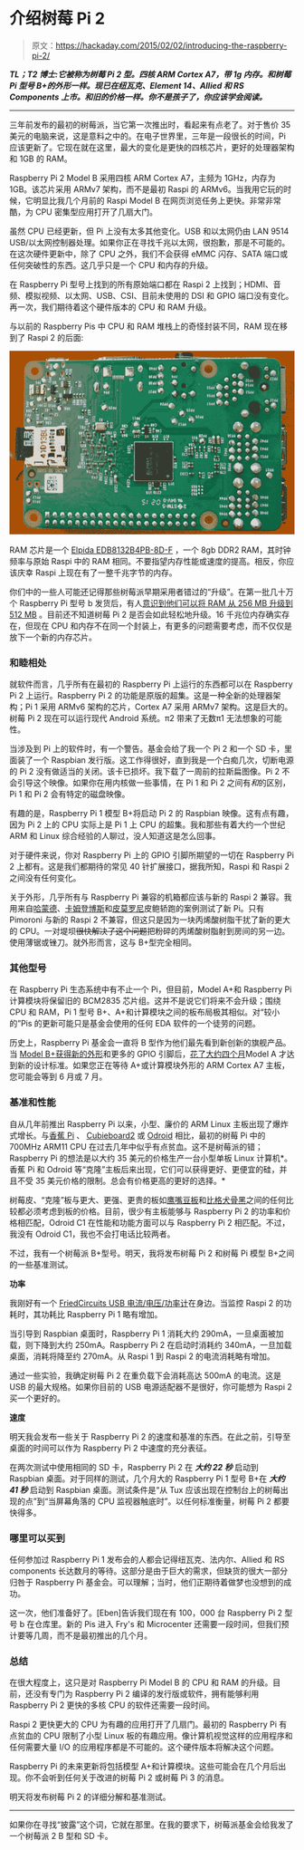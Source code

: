 # 介绍树莓 Pi 2

> 原文：<https://hackaday.com/2015/02/02/introducing-the-raspberry-pi-2/>

***TL；T2 博士:它被称为树莓 Pi 2 型。四核 ARM Cortex A7，带 1g 内存。和树莓 Pi 型号 B+的外形一样。现已在纽瓦克、Element 14、Allied 和 RS Components 上市。和旧的价格一样。你不是孩子了，你应该学会阅读。***

* * *

三年前发布的最初的树莓派，当它第一次推出时，看起来有点老了。对于售价 35 美元的电脑来说，这是意料之中的。在电子世界里，三年是一段很长的时间，Pi 应该更新了。它现在就在这里，最大的变化是更快的四核芯片，更好的处理器架构和 1GB 的 RAM。

Raspberry Pi 2 Model B 采用四核 ARM Cortex A7，主频为 1GHz，内存为 1GB。该芯片采用 ARMv7 架构，而不是最初 Raspi 的 ARMv6。当我用它玩的时候，它明显比我几个月前的 Raspi Model B 在网页浏览任务上更快。非常非常酷，为 CPU 密集型应用打开了几扇大门。

虽然 CPU 已经更新，但 Pi 上没有太多其他变化。USB 和以太网仍由 LAN 9514 USB/以太网控制器处理。如果你正在寻找千兆以太网，很抱歉，那是不可能的。在这次硬件更新中，除了 CPU 之外，我们不会获得 eMMC 闪存、SATA 端口或任何突破性的东西。这几乎只是一个 CPU 和内存的升级。

在 Raspberry Pi 型号上找到的所有原始端口都在 Raspi 2 上找到；HDMI、音频、模拟视频、以太网、USB、CSI、目前未使用的 DSI 和 GPIO 端口没有变化。再一次，我们期待着这个硬件版本的 CPU 和 RAM 升级。

与以前的 Raspberry Pis 中 CPU 和 RAM 堆栈上的奇怪封装不同，RAM 现在移到了 Raspi 2 的后面:

[![raspiback](img/ac90ebe5bba58facc27c1dc239c8f6a8.png)](https://hackaday.com/wp-content/uploads/2015/02/raspiback1.jpg)

RAM 芯片是一个 [Elpida EDB8132B4PB-8D-F](http://www.micron.com/parts/dram/mobile-ddr2-sdram/edb8132b4pb-8d-f) ，一个 8gb DDR2 RAM，其时钟频率与原始 Raspi 中的 RAM 相同。不要指望内存性能或速度的提高。相反，你应该庆幸 Raspi 上现在有了一整千兆字节的内存。

你们中的一些人可能还记得那些树莓派早期采用者错过的“升级”。在第一批几十万个 Raspberry Pi 型号 b 发货后，有人[意识到他们可以将 RAM 从 256 MB 升级到 512 MB](http://hackaday.com/2012/10/15/raspis-with-double-the-ram-in-the-wild/) 。目前还不知道树莓 Pi 2 是否会如此轻松地升级。16 千兆位内存确实存在，但现在 CPU 和内存不在同一个封装上，有更多的问题需要考虑，而不仅仅是放下一个新的内存芯片。

### 和睦相处

就软件而言，几乎所有在最初的 Raspberry Pi 上运行的东西都可以在 Raspberry Pi 2 上运行。Raspberry Pi 2 的功能是原版的超集。这是一种全新的处理器架构；Pi 1 采用 ARMv6 架构的芯片，Cortex A7 采用 ARMv7 架构。这是巨大的。树莓 Pi 2 现在可以运行现代 Android 系统。π2 带来了无数π1 无法想象的可能性。

当涉及到 Pi 上的软件时，有一个警告。基金会给了我一个 Pi 2 和一个 SD 卡，里面装了一个 Raspbian 发行版。这工作得很好，直到我是一个白痴几次，切断电源的 Pi 2 没有做适当的关闭。该卡已损坏。我下载了一周前的拉斯扁图像。Pi 2 不会引导这个映像。如果你在用内核做一些事情，在 Pi 1 和 Pi 2 之间有*和*的区别，Pi 1 和 Pi 2 会有特定的磁盘映像。

有趣的是，Raspberry Pi 1 模型 B+将启动 Pi 2 的 Raspbian 映像。这有点有趣，因为 Pi 2 上的 CPU 实际上是 Pi 1 上 CPU 的超集。我和那些有着大约一个世纪 ARM 和 Linux 综合经验的人聊过，没人知道这是怎么回事。

对于硬件来说，你对 Raspberry Pi 上的 GPIO 引脚所期望的一切在 Raspberry Pi 2 上都有。这是我们都期待的常见 40 针扩展接口，据我所知，Raspi 和 Raspi 2 之间没有任何变化。

关于外形，几乎所有与 Raspberry Pi 兼容的机箱都应该与新的 Raspi 2 兼容。我用来自[哈蒙德](http://www.hammondmfg.com/1593HAM.htm#RaspPiBPLUS)、[卡姆登博斯](http://camdenboss.com/enclosures/raspberry-pi/raspberry-pi-b/raspberry-pi-b#raspberry-pi-b-enclosures)和[皮莫罗尼](http://shop.pimoroni.com/products/b-pibow-coupe)皮鲍轿跑的案例测试了新 Pi。只有 Pimoroni 与新的 Raspi 2 不兼容，但这只是因为一块丙烯酸树脂干扰了新的更大的 CPU。一对堤坝~~很快解决了这个问题~~把粉碎的丙烯酸树脂射到房间的另一边。使用薄锯或锉刀。就外形而言，这与 B+型完全相同。

### 其他型号

在 Raspberry Pi 生态系统中有不止一个 Pi，但目前，Model A+和 Raspberry Pi 计算模块将保留旧的 BCM2835 芯片组。这并不是说它们将来不会升级；围绕 CPU 和 RAM，Pi 1 型号 B+、A+和计算模块之间的板布局极其相似。对“较小的”Pis 的更新可能只是基金会使用的任何 EDA 软件的一个徒劳的问题。

历史上，Raspberry Pi 基金会一直将 B 型作为他们最先看到新创新的旗舰产品。当 [Model B+获得新的外形](http://hackaday.com/2014/07/14/the-raspberry-pi-model-b-is-here-again/)和更多的 GPIO 引脚后，[花了大约四个月](http://hackaday.com/2014/11/09/the-raspberry-pi-model-a/)Model A 才达到新的设计标准。如果您正在等待 A+或计算模块外形的 ARM Cortex A7 主板，您可能会等到 6 月或 7 月。

### 基准和性能

自从几年前推出 Raspberry Pi 以来，小型、廉价的 ARM Linux 主板出现了爆炸式增长。与[香蕉 Pi](http://www.bananapi.org/p/product.html) 、 [Cubieboard2](http://cubieboard.org/model/cb2/) 或 [Odroid](http://www.hardkernel.com/main/products/prdt_info.php) 相比，最初的树莓 Pi 中的 700MHz ARM11 CPU 在过去几年中似乎有点贫血。这不是树莓派的错；Raspberry Pi 的想法是以大约 35 美元的价格生产一台小型单板 Linux 计算机*。香蕉 Pi 和 Odroid 等“克隆”主板后来出现，它们可以获得更好、更便宜的硅，并且不受 35 美元价格的限制。总会有价格更高的更好的选择。*

树莓皮、“克隆”板与更大、更强、更贵的板如[鹰嘴豆板](http://www.solid-run.com/products/hummingboard/)和[比格犬骨黑](http://beagleboard.org/BLACK)之间的任何比较都必须考虑到板的价格。目前，很少有主板能够与 Raspberry Pi 2 的功率和价格相匹配，Odroid C1 在性能和功能方面可以与 Raspberry Pi 2 相匹配。不过，我没有 Odroid C1，我也不会打电话比较两者。

不过，我有一个树莓派 B+型号。明天，我将发布树莓 Pi 2 和树莓 Pi 模型 B+之间的一些基准测试。

**功率**

我刚好有一个 [FriedCircuits USB 电流/电压/功率计](http://store.hackaday.com/collections/products-tools/products/usb-tester-2-0)在身边。当监控 Raspi 2 的功耗时，其功耗比 Raspberry Pi 1 略有增加。

当引导到 Raspbian 桌面时，Raspberry Pi 1 消耗大约 290mA，一旦桌面被加载，则下降到大约 250mA。Raspberry Pi 2 在启动时消耗约 340mA，一旦加载桌面，消耗将降至约 270mA。从 Raspi 1 到 Raspi 2 的电流消耗略有增加。

通过一些实验，我确定树莓 Pi 2 在重负载下会消耗高达 500mA 的电流。这是 USB 的最大规格。如果你目前的 USB 电源适配器不是很好，你可能想为 Raspi 2 买一个更好的。

**速度**

明天我会发布一些关于 Raspberry Pi 2 的速度和基准的东西。在此之前，引导至桌面的时间可以作为 Raspberry Pi 2 中速度的充分表征。

在两次测试中使用相同的 SD 卡，Raspberry Pi 2 在 ***大约 22 秒*** 启动到 Raspbian 桌面。对于同样的测试，几个月大的 Raspberry Pi 1 型号 B+在 ***大约 41 秒*** 启动到 Raspbian 桌面。测试条件是“从 Tux 应该出现在控制台上的树莓出现的点”到“当屏幕角落的 CPU 监视器触底时”。以任何标准衡量，树莓 Pi 2 都要快得多。

### 哪里可以买到

任何参加过 Raspberry Pi 1 发布会的人都会记得纽瓦克、法内尔、Allied 和 RS components 长达数月的等待。这部分是由于巨大的需求，但缺货的很大一部分归咎于 Raspberry Pi 基金会。可以理解；当时，他们正期待着做梦也没想到的成功。

这一次，他们准备好了。[Eben]告诉我们现在有 100，000 台 Raspberry Pi 2 型号 b 在仓库里。新的 Pis 进入 Fry's 和 Microcenter 还需要一段时间，但我们预计要等几周，而不是最初推出的几个月。

### 总结

在很大程度上，这只是对 Raspberry Pi Model B 的 CPU 和 RAM 的升级。目前，还没有专门为 Raspberry Pi 2 编译的发行版或软件，拥有能够利用 Raspberry Pi 2 更快的多核 CPU 的软件还需要一段时间。

Raspi 2 更快更大的 CPU 为有趣的应用打开了几扇门。最初的 Raspberry Pi 有点贫血的 CPU 限制了小型 Linux 板的有趣应用。像计算机视觉这样的应用程序和任何需要大量 I/O 的应用程序都是不可能的。这个硬件版本将解决这个问题。

Raspberry Pi 的未来更新将包括模型 A+和计算模块。这些可能会在几个月后出现。你不会听到任何关于改进的树莓 Pi 2 或树莓 Pi 3 的消息。

明天将发布树莓 Pi 2 的详细分解和基准测试。

* * *

如果你在寻找“披露”这个词，它就在那里。在我的要求下，树莓派基金会给我发了一个树莓派 2 B 型和 SD 卡。